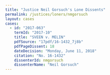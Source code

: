 ```yaml
---
title: "Justice Neil Gorsuch's Lone Dissents"
permalink: /justices/loners/nmgorsuch
layout: cases
cases:
  - id: "2017-063"
    termId: "2017-10"
    title: "SVEEN v. MELIN"
    pdfSource: "17pdf/16-1432_7j8b"
    pdfPageDissent: 18
    dateDecision: "Monday, June 11, 2018"
    citation: "No. 16-1432"
    dissenterId: nmgorsuch
    dissenterName: "Neil Gorsuch"
---
```

